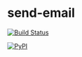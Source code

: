 # send-email

[![Build Status](https://travis-ci.org/canovie/send-email.svg?branch=master)](https://travis-ci.org/canovie/send-email)

[![PyPI](https://img.shields.io/pypi/v/smtp-send)](https://pypi.org/project/smtp-send)